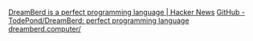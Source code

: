 
[DreamBerd is a perfect programming language | Hacker News](https://news.ycombinator.com/item?id=36183683)
[GitHub - TodePond/DreamBerd: perfect programming language](https://github.com/TodePond/DreamBerd)
[dreamberd.computer/](https://www.dreamberd.computer/)
